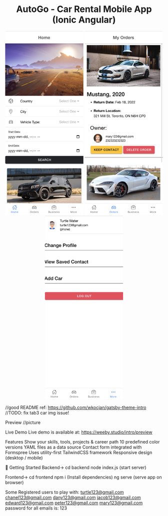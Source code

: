 
<h1 align="center">
AutoGo - Car Rental Mobile App<br>
 (Ionic Angular)
</h1>

<div float= "left" align="center">
<img src="frontend/src/assets/demo1.png" width="250" height="auto"  />
<img src="frontend/src/assets/demo2.png" width="250" height="auto" />
<img src="frontend/src/assets/demo3.png" width="250" height="auto" />
</div>
  
//good README ref: https://github.com/wkocjan/gatsby-theme-intro
//TODO: fix tab3 car img issue!


Preview
//picture

Live Demo
Live demo is available at: https://weeby.studio/intro/preview

Features
Show your skills, tools, projects & career path
10 predefined color versions
YAML files as a data source
Contact form integrated with Formspree
Uses utility-first TailwindCSS framework
Responsive design (desktop / mobile)

🚀 Getting Started
Backend->
cd backend
node index.js (start server)

Frontend->
cd frontend
npm i (Install dependencies)
ng serve (serve app on browser)


Some Registered users to play with:
turtle123@gmail.com 
chanel123@gmail.com
dany123@gmail.com
jacob123@gmail.com
edward123@gmail.com
peter123@gmail.com
mary123@gmail.com
password for all emails is: 123

